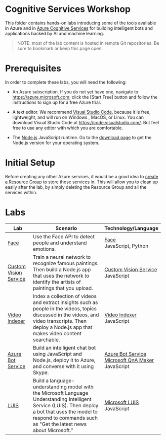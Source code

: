 # Cognitive Services Workshop

This folder contains hands-on labs introducing some of the tools available in Azure and in [Azure Cognitive Services](https://azure.microsoft.com/services/cognitive-services/) for building intelligent bots and applications backed by AI and machine learning. 

> NOTE: most of the lab content is hosted in remote Git repositories. Be sure to bookmark or keep this page open.

# Prerequisites

In order to complete these labs, you will need the following:

* An Azure subscription. If you do not yet have one,
navigate to <https://azure.microsoft.com>; click the [Start Free] button and
follow the instructions to sign up for a free Azure trial.

* A text editor. We recommend [Visual Studio Code](https://code.visualstudio.com/), because it
is free, lightweight, and will run on Windows , MacOS, or Linux. You can
download Visual Studio Code at <https://code.visualstudio.com/>. But feel free
to use any editor with which you are comfortable.

* The [Node.js](https://nodejs.org/) JavaScript runtime. Go to the [download page](https://nodejs.org/en/download/) to get the Node.js version for your operating system.

# Initial Setup

Before creating any other Azure services, it would be a good idea to [create a Resource Group](https://docs.microsoft.com/en-us/azure/azure-resource-manager/resource-group-template-deploy-portal#create-resource-group) to store those services in. This will allow you to clean up easily after the lab, by simply deleting the Resource Group and all the services within.

# Labs

Lab | Scenario | Technology/Language
--- | -------- | -------------------
[Face](./Lab1/Cognitive%20Services%20Labs-Lab%2001-1.md) | Use the Face API to detect people and understand emotions. | [Face](https://azure.microsoft.com/en-us/services/cognitive-services/face/)<br>JavaScript, Python
[Custom Vision Service](https://github.com/Microsoft/computerscience/blob/master/Labs/AI%20and%20Machine%20Learning/Custom%20Vision%20Service/Custom%20Vision%20Service.md) | Train a neural network to recognize famous paintings. Then build a Node.js app that uses the network to identify the artists of paintings that you upload. | [Custom Vision Service](https://azure.microsoft.com/services/cognitive-services/custom-vision-service/)<br>JavaScript 
[Video Indexer](https://github.com/Microsoft/computerscience/blob/master/Labs/AI%20and%20Machine%20Learning/Video%20Indexer/Video%20Indexer.md) | Index a collection of videos and extract insights such as people in the videos, topics discussed in the videos, and video transcripts. Then deploy a Node.js app that makes video content searchable. | [Video Indexer](https://azure.microsoft.com/services/cognitive-services/video-indexer/)<br>JavaScript 
[Azure Bot Service](https://github.com/Microsoft/computerscience/blob/master/Labs/AI%20and%20Machine%20Learning/Azure%20Bot%20Service/Azure%20Bot%20Service.md) | Build an intelligent chat bot using JavaScript and Node.js, deploy it to Azure, and converse with it using Skype. | [Azure Bot Service](https://azure.microsoft.com/services/bot-service/)<br>[Microsoft QnA Maker](https://qnamaker.ai/)<br>JavaScript 
[LUIS](https://github.com/Microsoft/computerscience/blob/master/Labs/AI%20and%20Machine%20Learning/LUIS/LUIS.md) | Build a language-understanding model with the Microsoft Language Understanding Intelligent Service (LUIS). Then deploy a bot that uses the model to respond to commands such as "Get the latest news about Microsoft." | [Microsoft LUIS](https://azure.microsoft.com/services/cognitive-services/language-understanding-intelligent-service/)<br>JavaScript 